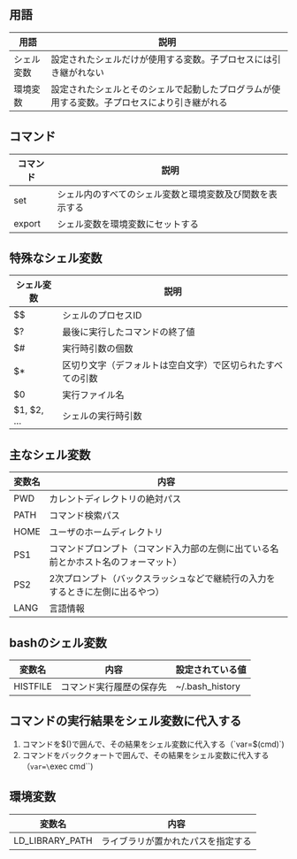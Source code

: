 
## 用語

|用語|説明|
|-|-|
|シェル変数|設定されたシェルだけが使用する変数。子プロセスには引き継がれない|
|環境変数|設定されたシェルとそのシェルで起動したプログラムが使用する変数。子プロセスにより引き継がれる|

## コマンド
|コマンド|説明|
|-|-|
|set|シェル内のすべてのシェル変数と環境変数及び関数を表示する|
|export|シェル変数を環境変数にセットする|

## 特殊なシェル変数

|シェル変数|説明|
|-|-|
|$$|シェルのプロセスID|
|$?|最後に実行したコマンドの終了値|
|$#|実行時引数の個数|
|$*|区切り文字（デフォルトは空白文字）で区切られたすべての引数|
|$0|実行ファイル名|
|$1, $2, …|シェルの実行時引数|

## 主なシェル変数
|変数名|内容|
|-|-|
|PWD|カレントディレクトリの絶対パス|
|PATH|コマンド検索パス|
|HOME|ユーザのホームディレクトリ|
|PS1|コマンドプロンプト（コマンド入力部の左側に出ている名前とかホスト名のフォーマット）|
|PS2|2次プロンプト（バックスラッシュなどで継続行の入力をするときに左側に出るやつ）|
|LANG|言語情報|

## bashのシェル変数

|変数名|内容|設定されている値|
|-|-|-|
|HISTFILE|コマンド実行履歴の保存先|~/.bash_history|

## コマンドの実行結果をシェル変数に代入する

1. コマンドを$()で囲んで、その結果をシェル変数に代入する（`var=$(cmd)`)
1. コマンドをバッククォートで囲んで、その結果をシェル変数に代入する（`var=\`exec cmd\``)

## 環境変数

|変数名|内容|
|-|-|
|LD_LIBRARY_PATH|ライブラリが置かれたパスを指定する|
